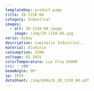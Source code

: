 ```yaml
---
templateKey: product-page
title: 20-1150-60
category: Industrial
images:
  - alt: 20-1150-60 image
    image: /img/20-1150-60.jpg
serie: Hibay
description: Luminario Industrial.
material: Aluminio
consumption: 150W
voltage: 85-265V
colorTemperature: Luz Fría 6500K
cri: ' >80'
beamAngle: 90°
ip: IP44
dataSheet: /img/868a1b_20_1150_60.pdf
---
```


